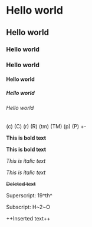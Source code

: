 # Hello world

## Hello world

### Hello world

### Hello world

#### Hello world

##### Hello world

###### Hello world

(c) (C) (r) (R) (tm) (TM) (p) (P) +-

**This is bold text**

**This is bold text**

_This is italic text_

_This is italic text_

~~Deleted text~~

Superscript: 19^th^

Subscript: H~2~O

++Inserted text++

